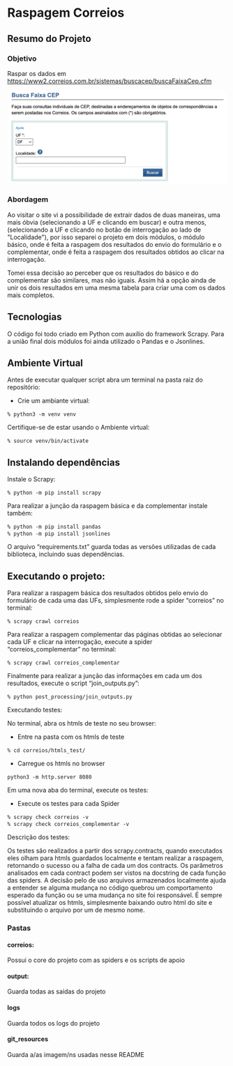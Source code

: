 # Raspagem Correios

## Resumo do Projeto

### Objetivo

Raspar os dados em https://www2.correios.com.br/sistemas/buscacep/buscaFaixaCep.cfm 

![alt text](/git_resources/buscaFaixaCep.png)

### Abordagem

Ao visitar o site vi a possibilidade de extrair dados de duas maneiras, uma mais óbvia (selecionando a UF e clicando em buscar) e outra menos, (selecionando a UF e clicando no botão de interrogação ao lado de "Localidade"), por isso separei o projeto em dois módulos, o módulo básico, onde é feita a raspagem dos resultados do envio do formulário e o complementar, onde é feita a raspagem dos resultados obtidos ao clicar na interrogação.

Tomei essa decisão ao perceber que os resultados do básico e do complementar são similares, mas não iguais. Assim há a opção ainda de unir os dois resultados em uma mesma tabela para criar uma com os dados mais completos.

## Tecnologias

O código foi todo criado em Python com auxílio do framework Scrapy.
Para a união final dois módulos foi ainda utilizado o Pandas e o Jsonlines.

## Ambiente Virtual
Antes de executar qualquer script abra um terminal na pasta raiz do repositório:

- Crie um ambiante virtual:

```
% python3 -m venv venv
```

Certifique-se de estar usando o Ambiente virtual:
```
% source venv/bin/activate
```
## Instalando dependências

Instale o Scrapy:
```
% python -m pip install scrapy
```
Para realizar a junção da raspagem básica e da complementar instale também:
```
% python -m pip install pandas
% python -m pip install jsonlines
```
O arquivo “requirements.txt” guarda todas as versões utilizadas de cada biblioteca, incluindo suas dependências.

## Executando o projeto:

Para realizar a raspagem básica dos resultados obtidos pelo envio do formulário de cada uma das UFs, simplesmente rode a spider “correios” no terminal:

```
% scrapy crawl correios
```

Para realizar a raspagem complementar das páginas obtidas ao selecionar cada UF e clicar na interrogação, execute a spider “correios_complementar” no terminal:
```
% scrapy crawl correios_complementar
```
Finalmente para realizar a junção das informações em cada um dos resultados, execute o script “join_outputs.py”:
```
% python post_processing/join_outputs.py
```

Executando testes:

No terminal, abra os htmls de teste no seu browser:

- Entre na pasta com os htmls de teste
```
% cd correios/htmls_test/
```
- Carregue os htmls no browser 
```
python3 -m http.server 8080
```
Em uma nova aba do terminal, execute os testes:

- Execute os testes para cada Spider
```
% scrapy check correios -v
% scrapy check correios_complementar -v
```
Descrição dos testes:

Os testes são realizados a partir dos scrapy.contracts, quando executados eles olham para htmls guardados localmente e tentam realizar a raspagem, retornando o sucesso ou a falha de cada um dos contracts.
Os parâmetros analisados em cada contract podem ser vistos na docstring de cada função das spiders.
A decisão pelo de uso arquivos armazenados localmente ajuda a entender se alguma mudança no código quebrou um comportamento esperado da função ou se uma mudança no site foi responsável. É sempre possível atualizar os htmls, simplesmente baixando outro html do site e substituindo o arquivo por um de mesmo nome.

### Pastas

#### correios:
Possui o core do projeto com as spiders e os scripts de apoio

#### output:
Guarda todas as saídas do projeto

#### logs
Guarda todos os logs do projeto

#### git_resources
Guarda a/as imagem/ns usadas nesse README